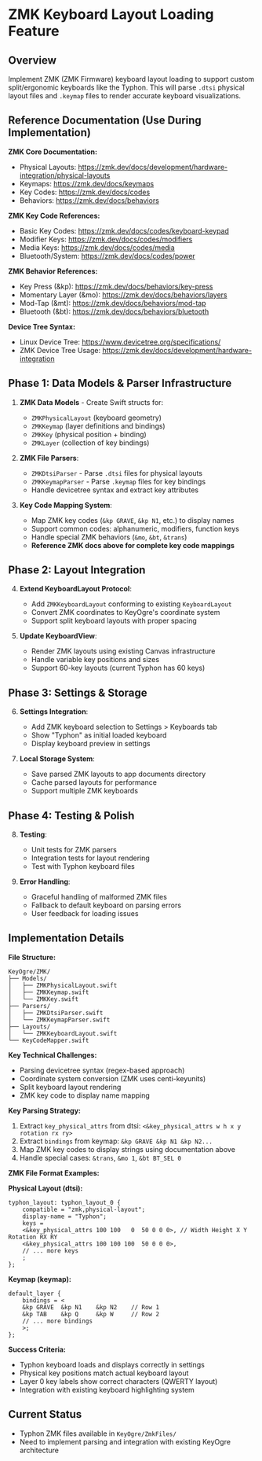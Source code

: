 # ZMK Keyboard Layout Loading Feature

## Overview
Implement ZMK (ZMK Firmware) keyboard layout loading to support custom split/ergonomic keyboards like the Typhon. This will parse `.dtsi` physical layout files and `.keymap` files to render accurate keyboard visualizations.

## Reference Documentation (Use During Implementation)
**ZMK Core Documentation:**
- Physical Layouts: https://zmk.dev/docs/development/hardware-integration/physical-layouts
- Keymaps: https://zmk.dev/docs/keymaps  
- Key Codes: https://zmk.dev/docs/codes
- Behaviors: https://zmk.dev/docs/behaviors

**ZMK Key Code References:**
- Basic Key Codes: https://zmk.dev/docs/codes/keyboard-keypad
- Modifier Keys: https://zmk.dev/docs/codes/modifiers
- Media Keys: https://zmk.dev/docs/codes/media
- Bluetooth/System: https://zmk.dev/docs/codes/power

**ZMK Behavior References:**
- Key Press (&kp): https://zmk.dev/docs/behaviors/key-press
- Momentary Layer (&mo): https://zmk.dev/docs/behaviors/layers
- Mod-Tap (&mt): https://zmk.dev/docs/behaviors/mod-tap
- Bluetooth (&bt): https://zmk.dev/docs/behaviors/bluetooth

**Device Tree Syntax:**
- Linux Device Tree: https://www.devicetree.org/specifications/
- ZMK Device Tree Usage: https://zmk.dev/docs/development/hardware-integration

## Phase 1: Data Models & Parser Infrastructure
1. **ZMK Data Models** - Create Swift structs for:
   - `ZMKPhysicalLayout` (keyboard geometry)
   - `ZMKKeymap` (layer definitions and bindings) 
   - `ZMKKey` (physical position + binding)
   - `ZMKLayer` (collection of key bindings)

2. **ZMK File Parsers**:
   - `ZMKDtsiParser` - Parse `.dtsi` files for physical layouts
   - `ZMKKeymapParser` - Parse `.keymap` files for key bindings
   - Handle devicetree syntax and extract key attributes

3. **Key Code Mapping System**:
   - Map ZMK key codes (`&kp GRAVE`, `&kp N1`, etc.) to display names
   - Support common codes: alphanumeric, modifiers, function keys
   - Handle special ZMK behaviors (`&mo`, `&bt`, `&trans`)
   - **Reference ZMK docs above for complete key code mappings**

## Phase 2: Layout Integration
4. **Extend KeyboardLayout Protocol**:
   - Add `ZMKKeyboardLayout` conforming to existing `KeyboardLayout`
   - Convert ZMK coordinates to KeyOgre's coordinate system
   - Support split keyboard layouts with proper spacing

5. **Update KeyboardView**:
   - Render ZMK layouts using existing Canvas infrastructure
   - Handle variable key positions and sizes
   - Support 60-key layouts (current Typhon has 60 keys)

## Phase 3: Settings & Storage
6. **Settings Integration**:
   - Add ZMK keyboard selection to Settings > Keyboards tab
   - Show "Typhon" as initial loaded keyboard
   - Display keyboard preview in settings

7. **Local Storage System**:
   - Save parsed ZMK layouts to app documents directory
   - Cache parsed layouts for performance
   - Support multiple ZMK keyboards

## Phase 4: Testing & Polish
8. **Testing**:
   - Unit tests for ZMK parsers
   - Integration tests for layout rendering
   - Test with Typhon keyboard files

9. **Error Handling**:
   - Graceful handling of malformed ZMK files
   - Fallback to default keyboard on parsing errors
   - User feedback for loading issues

## Implementation Details

**File Structure:**
```
KeyOgre/ZMK/
├── Models/
│   ├── ZMKPhysicalLayout.swift
│   ├── ZMKKeymap.swift
│   └── ZMKKey.swift
├── Parsers/
│   ├── ZMKDtsiParser.swift
│   └── ZMKKeymapParser.swift
├── Layouts/
│   └── ZMKKeyboardLayout.swift
└── KeyCodeMapper.swift
```

**Key Technical Challenges:**
- Parsing devicetree syntax (regex-based approach)
- Coordinate system conversion (ZMK uses centi-keyunits)
- Split keyboard layout rendering
- ZMK key code to display name mapping

**Key Parsing Strategy:**
1. Extract `key_physical_attrs` from dtsi: `<&key_physical_attrs w h x y rotation rx ry>`
2. Extract `bindings` from keymap: `&kp GRAVE &kp N1 &kp N2...`
3. Map ZMK key codes to display strings using documentation above
4. Handle special cases: `&trans`, `&mo 1`, `&bt BT_SEL 0`

**ZMK File Format Examples:**

**Physical Layout (dtsi):**
```devicetree
typhon_layout: typhon_layout_0 {
    compatible = "zmk,physical-layout";
    display-name = "Typhon";
    keys = 
    <&key_physical_attrs 100 100   0  50 0 0 0>, // Width Height X Y Rotation RX RY
    <&key_physical_attrs 100 100 100  50 0 0 0>,
    // ... more keys
    ;
};
```

**Keymap (keymap):**
```devicetree
default_layer {
    bindings = <
    &kp GRAVE  &kp N1    &kp N2    // Row 1
    &kp TAB    &kp Q     &kp W     // Row 2  
    // ... more bindings
    >;
};
```

**Success Criteria:**
- Typhon keyboard loads and displays correctly in settings
- Physical key positions match actual keyboard layout
- Layer 0 key labels show correct characters (QWERTY layout)
- Integration with existing keyboard highlighting system

## Current Status
- Typhon ZMK files available in `KeyOgre/ZmkFiles/`
- Need to implement parsing and integration with existing KeyOgre architecture